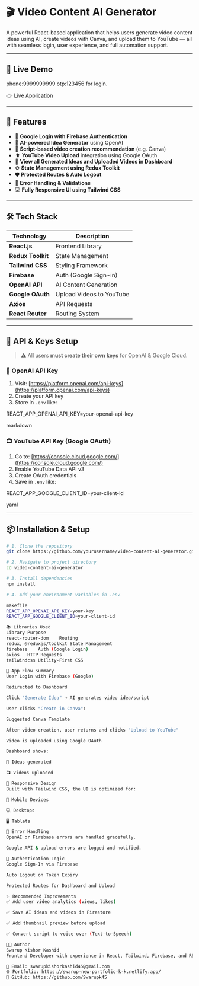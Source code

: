 # 🎬 Video Content AI Generator


A powerful React-based application that helps users generate video content ideas using AI, create videos with Canva, and upload them to YouTube — all with seamless login, user experience, and full automation support.

---

## 🚀 Live Demo

phone:9999999999
otp:123456 for login.

👉 [Live Application](https://your-deployed-url.com)

---

## 🧩 Features

- 🔐 **Google Login with Firebase Authentication**
- 🧠 **AI-powered Idea Generator** using OpenAI
- 📝 **Script-based video creation recommendation** (e.g. Canva)
- ⬆️ **YouTube Video Upload** integration using Google OAuth
- 📂 **View all Generated Ideas and Uploaded Videos in Dashboard**
- ⚙️ **State Management using Redux Toolkit**
- 🛡️ **Protected Routes & Auto Logout**
- 🎯 **Error Handling & Validations**
- 💻 **Fully Responsive UI using Tailwind CSS**

---

## 🛠️ Tech Stack

| Technology       | Description                                   |
|------------------|-----------------------------------------------|
| **React.js**     | Frontend Library                              |
| **Redux Toolkit**| State Management                              |
| **Tailwind CSS** | Styling Framework                             |
| **Firebase**     | Auth (Google Sign-in)                         |
| **OpenAI API**   | AI Content Generation                         |
| **Google OAuth** | Upload Videos to YouTube                      |
| **Axios**        | API Requests                                  |
| **React Router** | Routing System                                |

---

## 🔑 API & Keys Setup

> ⚠️ All users **must create their own keys** for OpenAI & Google Cloud.

### 🧠 OpenAI API Key
1. Visit: [https://platform.openai.com/api-keys](https://platform.openai.com/api-keys)
2. Create your API key
3. Store in `.env` like:

REACT_APP_OPENAI_API_KEY=your-openai-api-key

markdown

### 📺 YouTube API Key (Google OAuth)
1. Go to: [https://console.cloud.google.com/](https://console.cloud.google.com/)
2. Enable YouTube Data API v3
3. Create OAuth credentials
4. Save in `.env` like:

REACT_APP_GOOGLE_CLIENT_ID=your-client-id

yaml

---

## 📦 Installation & Setup

```bash
# 1. Clone the repository
git clone https://github.com/yourusername/video-content-ai-generator.git

# 2. Navigate to project directory
cd video-content-ai-generator

# 3. Install dependencies
npm install

# 4. Add your environment variables in .env

makefile
REACT_APP_OPENAI_API_KEY=your-key
REACT_APP_GOOGLE_CLIENT_ID=your-client-id

📚 Libraries Used
Library	Purpose
react-router-dom	Routing
redux, @reduxjs/toolkit	State Management
firebase	Auth (Google Login)
axios	HTTP Requests
tailwindcss	Utility-First CSS

🔁 App Flow Summary
User Login with Firebase (Google)

Redirected to Dashboard

Click "Generate Idea" → AI generates video idea/script

User clicks "Create in Canva":

Suggested Canva Template

After video creation, user returns and clicks "Upload to YouTube"

Video is uploaded using Google OAuth

Dashboard shows:

🧠 Ideas generated

📺 Videos uploaded

🎨 Responsive Design
Built with Tailwind CSS, the UI is optimized for:

📱 Mobile Devices

💻 Desktops

🖥️ Tablets

🚫 Error Handling
OpenAI or Firebase errors are handled gracefully.

Google API & upload errors are logged and notified.

🔐 Authentication Logic
Google Sign-In via Firebase

Auto Logout on Token Expiry

Protected Routes for Dashboard and Upload

✨ Recommended Improvements
✅ Add user video analytics (views, likes)

✅ Save AI ideas and videos in Firestore

✅ Add thumbnail preview before upload

✅ Convert script to voice-over (Text-to-Speech)

👨‍💻 Author
Swarup Kishor Kashid
Frontend Developer with experience in React, Tailwind, Firebase, and REST APIs.

📧 Email: swarupkishorkashid45@gmail.com
🌐 Portfolio: https://swarup-new-portfolio-k-k.netlify.app/
🔗 GitHub: https://github.com/Swarupk45
